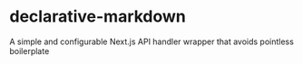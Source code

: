 # declarative-markdown
A simple and configurable Next.js API handler wrapper that avoids pointless boilerplate
